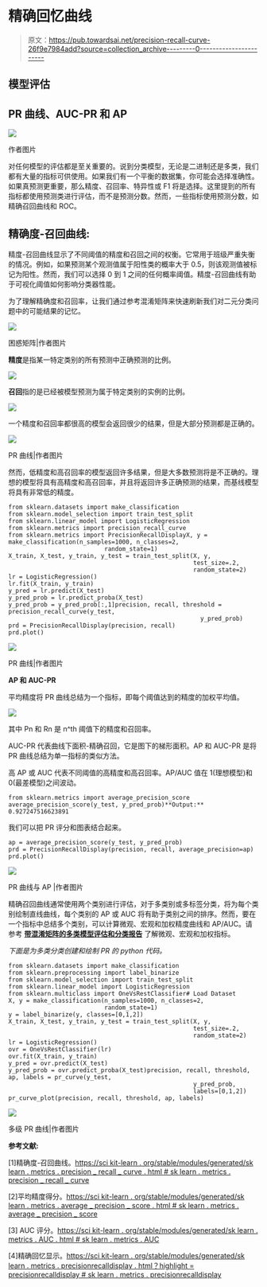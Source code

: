# 精确回忆曲线

> 原文：<https://pub.towardsai.net/precision-recall-curve-26f9e7984add?source=collection_archive---------0----------------------->

## 模型评估

## PR 曲线、AUC-PR 和 AP

![](img/012ace00a669e3dd537ffa854c0da48e.png)

作者图片

对任何模型的评估都是至关重要的。说到分类模型，无论是二进制还是多类，我们都有大量的指标可供使用。如果我们有一个平衡的数据集，你可能会选择准确性。如果真预测更重要，那么精度、召回率、特异性或 F1 将是选择。这里提到的所有指标都使用预测类进行评估，而不是预测分数。然而，一些指标使用预测分数，如精确召回曲线和 ROC。

## 精确度-召回曲线:

精度-召回曲线显示了不同阈值的精度和召回之间的权衡。它常用于班级严重失衡的情况。例如，如果预测某个观测值属于阳性类的概率大于 0.5，则该观测值被标记为阳性。然而，我们可以选择 0 到 1 之间的任何概率阈值。精度-召回曲线有助于可视化阈值如何影响分类器性能。

为了理解精确度和召回率，让我们通过参考混淆矩阵来快速刷新我们对二元分类问题中的可能结果的记忆。

![](img/532d44818e73378df69d4ac539030572.png)

困惑矩阵|作者图片

**精度**是指某一特定类别的所有预测中正确预测的比例。

![](img/afe98b4d0fa6096d1ba9cf3b8c330843.png)

**召回**指的是已经被模型预测为属于特定类别的实例的比例。

![](img/d2c595e38a4b98daf2e5dea574549ce1.png)

一个精度和召回率都很高的模型会返回很少的结果，但是大部分预测都是正确的。

![](img/29e7159b330f93eae0828698dba82985.png)

PR 曲线|作者图片

然而，低精度和高召回率的模型返回许多结果，但是大多数预测将是不正确的。理想的模型将具有高精度和高召回率，并且将返回许多正确预测的结果，而基线模型将具有非常低的精度。

```
from sklearn.datasets import make_classification
from sklearn.model_selection import train_test_split
from sklearn.linear_model import LogisticRegression
from sklearn.metrics import precision_recall_curve
from sklearn.metrics import PrecisionRecallDisplayX, y = make_classification(n_samples=1000, n_classes=2,
                           random_state=1)
X_train, X_test, y_train, y_test = train_test_split(X, y,
                                                    test_size=.2,
                                                    random_state=2)
lr = LogisticRegression()
lr.fit(X_train, y_train)
y_pred = lr.predict(X_test)
y_pred_prob = lr.predict_proba(X_test)
y_pred_prob = y_pred_prob[:,1]precision, recall, threshold = precision_recall_curve(y_test, 
                                                      y_pred_prob)
prd = PrecisionRecallDisplay(precision, recall)
prd.plot()
```

![](img/be99e6c2d2d70235bc5b63bb1fa61b6f.png)

PR 曲线|作者图片

**AP 和 AUC-PR**

平均精度将 PR 曲线总结为一个指标，即每个阈值达到的精度的加权平均值。

![](img/b29cbde23e35f54c77323e1d6da1f43d.png)

其中 Pn 和 Rn 是 n^th 阈值下的精度和召回率。

AUC-PR 代表曲线下面积-精确召回，它是图下的梯形面积。AP 和 AUC-PR 是将 PR 曲线总结为单一指标的类似方法。

高 AP 或 AUC 代表不同阈值的高精度和高召回率。AP/AUC 值在 1(理想模型)和 0(最差模型)之间波动。

```
from sklearn.metrics import average_precision_score
average_precision_score(y_test, y_pred_prob)**Output:** 0.927247516623891
```

我们可以把 PR 评分和图表结合起来。

```
ap = average_precision_score(y_test, y_pred_prob)
prd = PrecisionRecallDisplay(precision, recall, average_precision=ap)
prd.plot()
```

![](img/fbc1fcb64b7b65e5a689666e6af82802.png)

PR 曲线与 AP |作者图片

精确召回曲线通常使用两个类别进行评估，对于多类别或多标签分类，将为每个类别绘制直线曲线，每个类别的 AP 或 AUC 将有助于类别之间的排序。然而，要在一个指标中总结多个类别，可以计算微观、宏观和加权精度曲线和 AP/AUC。请参考 [**带混淆矩阵的多类模型评估和分类报告**](/multi-class-model-evaluation-with-confusion-matrix-and-classification-report-c92a74d5e908) 了解微观、宏观和加权指标。

*下面是为多类分类创建和绘制 PR 的 python 代码。*

```
from sklearn.datasets import make_classification
from sklearn.preprocessing import label_binarize
from sklearn.model_selection import train_test_split
from sklearn.linear_model import LogisticRegression
from sklearn.multiclass import OneVsRestClassifier# Load Dataset
X, y = make_classification(n_samples=1000, n_classes=2,
                           random_state=1)
y = label_binarize(y, classes=[0,1,2])
X_train, X_test, y_train, y_test = train_test_split(X, y,
                                                    test_size=.2,
                                                    random_state=2)
lr = LogisticRegression()
ovr = OneVsRestClassifier(lr)
ovr.fit(X_train, y_train)
y_pred = ovr.predict(X_test)
y_pred_prob = ovr.predict_proba(X_test)precision, recall, threshold, ap, labels = pr_curve(y_test,
                                                    y_pred_prob, 
                                                    labels=[0,1,2])
pr_curve_plot(precision, recall, threshold, ap, labels)
```

![](img/1c7f6bad5892ee44d64a5c2f8356f403.png)

多级 PR 曲线|作者图片

**参考文献:**

[1]精确度-召回曲线。[https://sci kit-learn . org/stable/modules/generated/sk learn . metrics . precision _ recall _ curve . html # sk learn . metrics . precision _ recall _ curve](https://scikit-learn.org/stable/modules/generated/sklearn.metrics.precision_recall_curve.html#sklearn.metrics.precision_recall_curve)

[2]平均精度得分。[https://sci kit-learn . org/stable/modules/generated/sk learn . metrics . average _ precision _ score . html # sk learn . metrics . average _ precision _ score](https://scikit-learn.org/stable/modules/generated/sklearn.metrics.average_precision_score.html#sklearn.metrics.average_precision_score)

[3] AUC 评分。[https://sci kit-learn . org/stable/modules/generated/sk learn . metrics . AUC . html # sk learn . metrics . AUC](https://scikit-learn.org/stable/modules/generated/sklearn.metrics.auc.html#sklearn.metrics.auc)

[4]精确回忆显示。[https://sci kit-learn . org/stable/modules/generated/sk learn . metrics . precisionrecalldisplay . html？highlight = precisionrecalldisplay # sk learn . metrics . precisionrecalldisplay](https://scikit-learn.org/stable/modules/generated/sklearn.metrics.PrecisionRecallDisplay.html?highlight=precisionrecalldisplay#sklearn.metrics.PrecisionRecallDisplay)